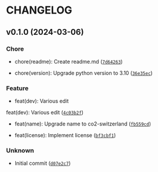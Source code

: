 # CHANGELOG



## v0.1.0 (2024-03-06)

### Chore

* chore(readme): Create readme.md ([`7d64263`](https://github.com/MyCityCO2/co2-switzerland/commit/7d642636dc7049ad73f198e241a02be0ce53d1c6))

* chore(version): Upgrade python version to 3.10 ([`36e35ec`](https://github.com/MyCityCO2/co2-switzerland/commit/36e35ecdd87dd716e41864ef7cb0edc96b7dae35))

### Feature

* feat(dev): Various edit

feat(dev): Various edit ([`4c03b2f`](https://github.com/MyCityCO2/co2-switzerland/commit/4c03b2f5ecc78e68292ffcd20d8726116a5365df))

* feat(name): Upgrade name to co2-switzerland ([`fb559cd`](https://github.com/MyCityCO2/co2-switzerland/commit/fb559cd96c62f76537f1fee5f8ae00f216d183ff))

* feat(license): Implement license ([`bf3cbf1`](https://github.com/MyCityCO2/co2-switzerland/commit/bf3cbf10d391efe65c0f976580754dc980b9b731))

### Unknown

* Initial commit ([`d07e2c7`](https://github.com/MyCityCO2/co2-switzerland/commit/d07e2c752bd3abdc736ec6b126ecab31dcca1f0b))
